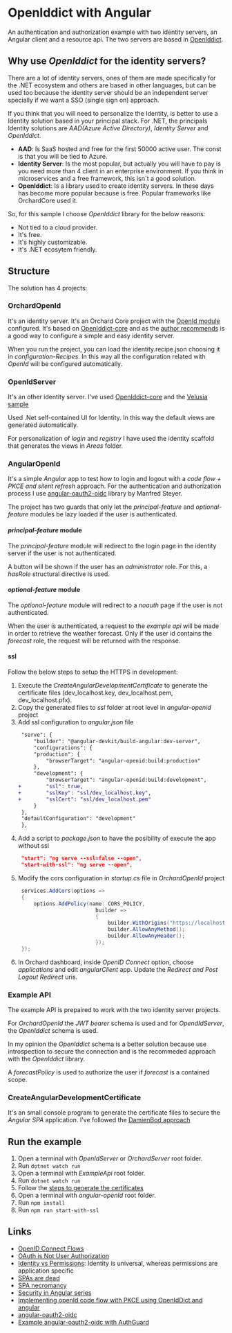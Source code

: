 # OpenIddict with Angular

An authentication and authorization example with two identity servers, an Angular client and a resource api.
The two servers are based in [OpenIddict](https://github.com/openiddict/openiddict-core).

## Why use _OpenIddict_ for the identity servers?

There are a lot of identity servers, ones of them are made specifically for the .NET ecosystem and others are based in other languages, but can be used too because the identity server should be an independent server specially if we want a SSO (single sign on) approach.

If you think that you will need to personalize the Identity, is better to use a Identity solution based in your principal stack.
For .NET, the principals Identity solutions are _AAD(Azure Active Directory)_, _Identity Server_ and _OpenIddict_.

* **AAD**: Is SaaS hosted and free for the first 50000 active user. The const is that you will be tied to Azure.
* **Identity Server**: Is the most popular, but actually you will have to pay is you need more than 4 client in an enterprise environment. If you think in microservices and a free framework, this isn´t a good solution.
* **OpenIddict**: Is a library used to create identity servers. In these days has become more popular because is free. Popular frameworks like OrchardCore used it.

So, for this sample I choose _OpenIddict_ library for the below reasons:
* Not tied to a cloud provider.
* It's free.
* It's highly customizable.
* It's .NET ecosytem friendly.

## Structure

The solution has 4 projects:

### OrchardOpenId

It's an identity server. 
It's an Orchard Core project with the [OpenId module](https://docs.orchardcore.net/en/dev/docs/reference/modules/OpenId/) configured.
It's based on [OpenIddict-core](https://github.com/openiddict/openiddict-core) and as the [author recommends](https://github.com/openiddict/openiddict-core#i-want-something-simple-and-easy-to-configure) is a good way to configure a simple and easy identity server.

When you run the project, you can load the identity.recipe.json choosing it in _configuration-Recipes_. In this way all the configuration related with _OpenId_ will be configured automatically.

### OpenIdServer

It's an other identity server.
I've used [OpenIddict-core](https://github.com/openiddict/openiddict-core) and the [Velusia sample](https://github.com/openiddict/openiddict-samples/tree/dev/samples/Velusia)

Used .Net self-contained UI for Identity. In this way the default views are generated automatically.

For personalization of _login_ and _registry_ I have used the identity scaffold that generates the views in _Areas_ folder.

### AngularOpenId

It's a simple _Angular_ app to test how to login and logout with a _code flow + PKCE and silent refresh_ approach.
For the authentication and authorization process I use [angular-oauth2-oidc](https://github.com/manfredsteyer/angular-oauth2-oidc) library by Manfred Steyer.

The project has two guards that only let the _principal-feature_ and _optional-feature_ modules be lazy loaded if the user is authenticated.

#### _principal-feature_ module

The _principal-feature_ module will redirect to the login page in the identity server if the user is not authenticated.

A button will be shown if the user has an _administrator_ role. For this, a _hasRole_ structural directive is used.

#### _optional-feature_ module

The _optional-feature_ module will redirect to a _noauth_ page if the user is not authenticated.

When the user is authenticated, a request to the _example api_ will be made in order to retrieve the weather forecast. 
Only if the user id contains the _forecast_ role, the request will be returned with the response.

#### ssl

Follow the below steps to setup the HTTPS in development:

1. Execute the _CreateAngularDevelopmentCertificate_ to generate the certificate files (dev_localhost.key, dev_localhost.pem, dev_localhost.pfx).
2. Copy the generated files to _ssl_ folder at root level in _angular-openid_ project
3. Add ssl configuration to _angular.json_ file
   ``` diff
    "serve": {
        "builder": "@angular-devkit/build-angular:dev-server",
        "configurations": {
        "production": {
            "browserTarget": "angular-openid:build:production"
        },
        "development": {
            "browserTarget": "angular-openid:build:development",
   +        "ssl": true,
   +        "sslKey": "ssl/dev_localhost.key",
   +        "sslCert": "ssl/dev_localhost.pem"
        }
    },
    "defaultConfiguration": "development"
    },
   ```
4. Add a script to _package.json_ to have the posibility of execute the app without ssl
   ``` json
    "start": "ng serve --ssl=false --open",
    "start-with-ssl": "ng serve --open",
   ```
5. Modify the cors configuration in _startup.cs_ file in _OrchardOpenId_ project
   ``` c#
    services.AddCors(options =>
    {
        options.AddPolicy(name: CORS_POLICY,
                            builder =>
                            {
                                builder.WithOrigins("https://localhost:4200");
                                builder.AllowAnyMethod();
                                builder.AllowAnyHeader();
                            });
    });
   ``` 
6. In Orchard dashboard, inside _OpenID Connect_ option, choose _applications_ and edit _angularClient_ app. Update the _Redirect and Post Logout Redirect_ uris.

### Example API

The example API is prepaired to work with the two identity server projects.

For _OrchardOpenId_ the _JWT bearer_ schema is used and for _OpendIdServer_, the _OpenIddict_ schema is used.

In my opinion the _OpenIddict_ schema is a better solution because use introspection to secure the connection and is the recommeded approach with the _OpenIddict_ library.

A _forecastPolicy_ is used to authorize the user if _forecast_ is a contained scope.

### CreateAngularDevelopmentCertificate

It's an small console program to generate the certificate files to secure the _Angular SPA_ application.
I've followed the [DamienBod approach](https://damienbod.com/2020/02/04/creating-certificates-in-net-core-for-vue-js-development-using-https/)

## Run the example

1. Open a terminal with _OpenIdServer_ or _OrchardServer_ root folder.
2. Run `dotnet watch run`
3. Open a terminal with _ExampleApi_ root folder.
4. Run `dotnet watch run`
5. Follow the [steps to generate the certificates](#ssl)
6. Open a terminal with _angular-openId_ root folder.
7. Run `npm install`
8. Run `npm run start-with-ssl`

## Links

- [OpenID Connect Flows](https://www.scottbrady91.com/OpenID-Connect/OpenID-Connect-Flows)
- [OAuth is Not User Authorization](https://www.scottbrady91.com/OAuth/OAuth-is-Not-User-Authorization)
- [Identity vs Permissions](https://leastprivilege.com/2016/12/16/identity-vs-permissions/): Identity is universal, whereas permissions are application specific
- [SPAs are dead](https://leastprivilege.com/2020/03/31/spas-are-dead/)
- [SPA necromancy](https://infi.nl/nieuws/spa-necromancy/)
- [Security in Angular series](https://www.codemag.com/Article/1805021/Security-in-Angular-Part-1)
- [Implementing openId code flow with PKCE using OpenIdDict and angular](https://damienbod.com/2017/04/11/implementing-openid-implicit-flow-using-openiddict-and-angular/)
- [angular-oauth2-oidc](https://github.com/manfredsteyer/angular-oauth2-oidc)
- [Example angular-oauth2-oidc with AuthGuard](https://github.com/jeroenheijmans/sample-angular-oauth2-oidc-with-auth-guards/)